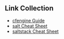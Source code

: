 ## Link Collection

- [cfengine Guide](https://docs.cfengine.com/docs/)
- [salt Cheat Sheet](https://github.com/saltstack/salt/wiki/Cheat-Sheet)
- [saltstack Cheat Sheet](https://github.com/harkx/saltstack-cheatsheet)
